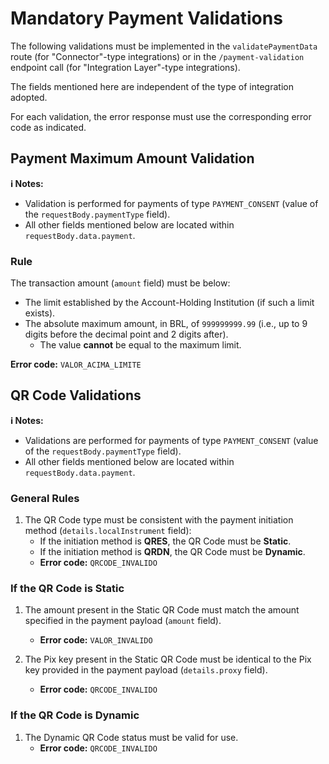 # Mandatory Payment Validations

The following validations must be implemented in the `validatePaymentData` route (for "Connector"-type integrations) or in the `/payment-validation` endpoint call (for "Integration Layer"-type integrations).

The fields mentioned here are independent of the type of integration adopted.

For each validation, the error response must use the corresponding error code as indicated.

## Payment Maximum Amount Validation

**ℹ️ Notes:**

- Validation is performed for payments of type `PAYMENT_CONSENT` (value of the `requestBody.paymentType` field).
- All other fields mentioned below are located within `requestBody.data.payment`.

### Rule

The transaction amount (`amount` field) must be below:

- The limit established by the Account-Holding Institution (if such a limit exists).
- The absolute maximum amount, in BRL, of `999999999.99` (i.e., up to 9 digits before the decimal point and 2 digits after).
    - The value **cannot** be equal to the maximum limit.

**Error code:** `VALOR_ACIMA_LIMITE`

## QR Code Validations

**ℹ️ Notes:**

- Validations are performed for payments of type `PAYMENT_CONSENT` (value of the `requestBody.paymentType` field).
- All other fields mentioned below are located within `requestBody.data.payment`.

### General Rules

1. The QR Code type must be consistent with the payment initiation method (`details.localInstrument` field):
    - If the initiation method is **QRES**, the QR Code must be **Static**.
    - If the initiation method is **QRDN**, the QR Code must be **Dynamic**.
    - **Error code:** `QRCODE_INVALIDO`

### If the QR Code is **Static**

1. The amount present in the Static QR Code must match the amount specified in the payment payload (`amount` field).
    - **Error code:** `VALOR_INVALIDO`

2. The Pix key present in the Static QR Code must be identical to the Pix key provided in the payment payload (`details.proxy` field).
    - **Error code:** `QRCODE_INVALIDO`

### If the QR Code is **Dynamic**

1. The Dynamic QR Code status must be valid for use.
    - **Error code:** `QRCODE_INVALIDO`
